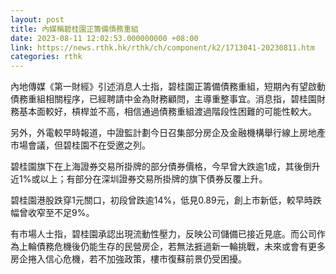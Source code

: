 ```yaml
---
layout: post
title: 內媒稱碧桂園正籌備債務重組
date: 2023-08-11 12:02:53.000000000 +08:00
link: https://news.rthk.hk/rthk/ch/component/k2/1713041-20230811.htm
categories: rthk
---
```


內地傳媒《第一財經》引述消息人士指，碧桂園正籌備債務重組，短期內有望啟動債務重組相關程序，已經聘請中金為財務顧問，主導重整事宜。消息指，碧桂園財務基本面較好，槓桿並不高，相信通過債務重組渡過階段性困難的可能性較大。

另外，外電較早時報道，中證監計劃今日召集部分房企及金融機構舉行線上房地產市場會議，但碧桂園不在受邀之列。

碧桂園旗下在上海證券交易所掛牌的部分債券價格，今早曾大跌逾1成，其後倒升近1%或以上；有部分在深圳證券交易所掛牌的旗下債券反覆上升。

碧桂園港股跌穿1元關口，初段曾跌逾14%，低見0.89元，創上市新低，較早時跌幅曾收窄至不足9%。

有市場人士指，碧桂園承認出現流動性壓力，反映公司儲備已接近見底。而公司作為上輪債務危機後仍能生存的民營房企，若無法捱過新一輪挑戰，未來或會有更多房企捲入信心危機，若不加強政策，樓市復蘇前景仍受困擾。
